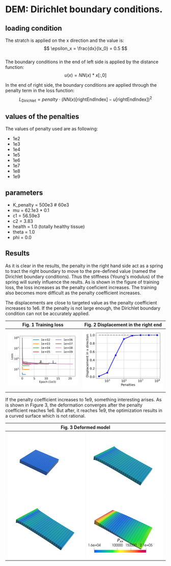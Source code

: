 
# DEM: Dirichlet boundary conditions.


## loading condition
The stratch is applied on the x direction and the value is:  
$$
\epsilon_x = \frac{dx}{lx_0} = 0.5
$$  
The boundary conditions in the end of left side is applied by the distance function: 
$$
u(x) = NN(x) * x[:, 0]
$$  

In the end of right side, the boundary conditions are applied through the penalty term in the loss function:  
$$
L_{\mathrm{Dirichlet}} = penalty\cdot\left(NN(x)[\mathrm{rightEndIndex}] - u[\mathrm{rightEndIndex}]\right)^2
$$  


## values of the penalties
The values of penalty used are as following:
- 1e2
- 1e3
- 1e4
- 1e5
- 1e6
- 1e7
- 1e8
- 1e9

## parameters
- K_penalty = 500e3 # 60e3
- mu = 62.1e3 * 0.1
- c1 = 56.59e3
- c2 = 3.83
- health = 1.0  (totally healthy tissue)
- theta = 1.0
- phi = 0.0

## Results
As it is clear in the results, the penalty in the right hand side act as a spring to tract the right boundary to move to the pre-defined value (named the Dirichlet boundary conditions).
Thus the stiffness (Young's modulus) of the spring will surely influence the reults.
As is shown in the figure of training loss, the loss increases as the penalty coeficient increases. The training also becomes more difficult as the penalty coefficient increases.

The displacements are close to targeted value as the penalty coefficient increases to 1e6. If the penalty is not large enough, the Dirichlet boundary condition can not be accurately applied. 

| Fig. 1 Training loss | Fig. 2 Displacement in the right end |
| :-----------: | :-----------: |
| ![](./figs/train_loss.png) | ![](./figs/displacement.png) |

If the penalty coefficient increases to 1e9, something interesting arises. As is shown in Figure 3, the deformation converges after the penalty coefficient reaches 1e6. But after, it reaches 1e9, the optimization results in a curved surface which is not rational.

| **Fig. 3 Deformed model** |
| :-----------: |
| ![Alt text](../figs/normalNet_displacement_comparisonPenalties.png)  |


